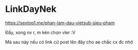 # LinkDayNek

https://sextop1.me/phan-lam-dau-vietsub-sieu-pham

Đấy, xong nv r, m kén chọn vler :V

Mà sau này nếu có link cứ post lên đây cho ae chắc cx đc nhờ
